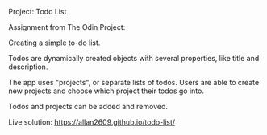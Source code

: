 Project: Todo List 

Assignment from The Odin Project:

Creating a simple to-do list.

Todos are dynamically created objects with several properties, like title and description.

The app uses "projects", or separate lists of todos. Users are able to create new projects and choose which project their todos go into.

Todos and projects can be added and removed.

Live solution: https://allan2609.github.io/todo-list/
